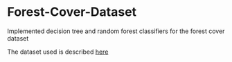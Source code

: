 # Forest-Cover-Dataset
Implemented decision tree and random forest classifiers for the forest cover dataset

The dataset used is described [here](https://www.kaggle.com/c/forest-cover-type-prediction)
